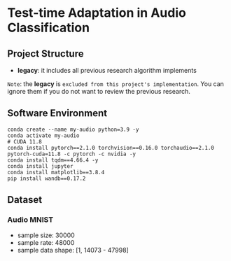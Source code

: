 # Test-time Adaptation in Audio Classification

## Project Structure
+ **legacy**: it includes all previous research algorithm implements

`Note`: the **legacy** is `excluded from this project's implementation`. 
You can ignore them if you do not want to review the previous research.

## Software Environment
```shell
conda create --name my-audio python=3.9 -y 
conda activate my-audio
# CUDA 11.8
conda install pytorch==2.1.0 torchvision==0.16.0 torchaudio==2.1.0 pytorch-cuda=11.8 -c pytorch -c nvidia -y
conda install tqdm==4.66.4 -y
conda install jupyter
conda install matplotlib==3.8.4
pip install wandb==0.17.2
```

## Dataset
### Audio MNIST
+ sample size: 30000
+ sample rate: 48000
+ sample data shape: [1, 14073 - 47998]